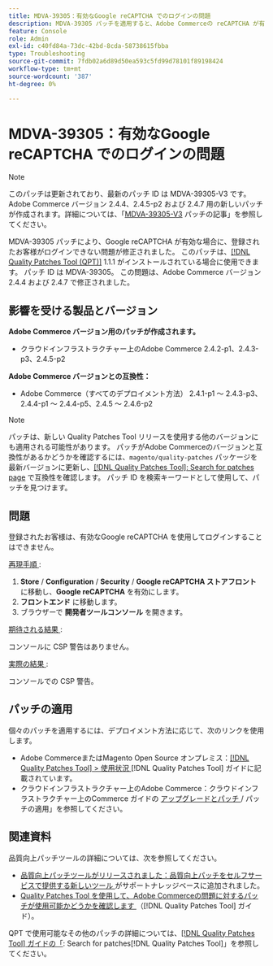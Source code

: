 ```yaml
---
title: MDVA-39305：有効なGoogle reCAPTCHA でのログインの問題
description: MDVA-39305 パッチを適用すると、Adobe Commerceの reCAPTCHA が有効になっているときに、登録されたお客様がログインできないGoogleの問題を修正できます。
feature: Console
role: Admin
exl-id: c40fd84a-73dc-42bd-8cda-58738615fbba
type: Troubleshooting
source-git-commit: 7fdb02a6d89d50ea593c5fd99d78101f89198424
workflow-type: tm+mt
source-wordcount: '387'
ht-degree: 0%

---
```


# MDVA-39305：有効なGoogle reCAPTCHA でのログインの問題

>[!NOTE]
>
>このパッチは更新されており、最新のパッチ ID は MDVA-39305-V3 です。 Adobe Commerce バージョン 2.4.4、2.4.5-p2 および 2.4.7 用の新しいパッチが作成されます。詳細については、「[MDVA-39305-V3](https://experienceleague.adobe.com/ja/docs/commerce-operations/tools/quality-patches-tool/patches-available-in-qpt/v1-1-58/mdva-39305-v3-login-issue-with-enabled-google-recaptcha) パッチの記事」を参照してください。

MDVA-39305 パッチにより、Google reCAPTCHA が有効な場合に、登録されたお客様がログインできない問題が修正されました。 このパッチは、[[!DNL Quality Patches Tool (QPT)]](https://experienceleague.adobe.com/ja/docs/commerce-operations/tools/quality-patches-tool/quality-patches-tool-to-self-serve-quality-patches) 1.1.1 がインストールされている場合に使用できます。 パッチ ID は MDVA-39305。 この問題は、Adobe Commerce バージョン 2.4.4 および 2.4.7 で修正されました。

## 影響を受ける製品とバージョン

**Adobe Commerce バージョン用のパッチが作成されます。**

* クラウドインフラストラクチャー上のAdobe Commerce 2.4.2-p1、2.4.3-p3、2.4.5-p2

**Adobe Commerce バージョンとの互換性：**

* Adobe Commerce（すべてのデプロイメント方法） 2.4.1-p1 ～ 2.4.3-p3、2.4.4-p1 ～ 2.4.4-p5、2.4.5 ～ 2.4.6-p2

>[!NOTE]
>
>パッチは、新しい Quality Patches Tool リリースを使用する他のバージョンにも適用される可能性があります。 パッチがAdobe Commerceのバージョンと互換性があるかどうかを確認するには、`magento/quality-patches` パッケージを最新バージョンに更新し、[[!DNL Quality Patches Tool]: Search for patches page](https://experienceleague.adobe.com/ja/docs/commerce-operations/tools/quality-patches-tool/quality-patches-tool-to-self-serve-quality-patches) で互換性を確認します。 パッチ ID を検索キーワードとして使用して、パッチを見つけます。

## 問題

登録されたお客様は、有効なGoogle reCAPTCHA を使用してログインすることはできません。

<u> 再現手順 </u>:

1. **Store** / **Configuration** / **Security** / **Google reCAPTCHA ストアフロント** に移動し、**Google reCAPTCHA** を有効にします。
1. **フロントエンド** に移動します。
1. ブラウザーで **開発者ツールコンソール** を開きます。

<u> 期待される結果 </u>:

コンソールに CSP 警告はありません。

<u> 実際の結果 </u>:

コンソールでの CSP 警告。

## パッチの適用

個々のパッチを適用するには、デプロイメント方法に応じて、次のリンクを使用します。

* Adobe CommerceまたはMagento Open Source オンプレミス：[[!DNL Quality Patches Tool] > 使用状況 ](/help/tools/quality-patches-tool/usage.md) [!DNL Quality Patches Tool] ガイドに記載されています。
* クラウドインフラストラクチャー上のAdobe Commerce：クラウドインフラストラクチャー上のCommerce ガイドの [ アップグレードとパッチ ](https://experienceleague.adobe.com/docs/commerce-cloud-service/user-guide/develop/upgrade/apply-patches.html?lang=ja)/ パッチの適用」を参照してください。

## 関連資料

品質向上パッチツールの詳細については、次を参照してください。

* [ 品質向上パッチツールがリリースされました：品質向上パッチをセルフサービスで提供する新しいツール ](https://experienceleague.adobe.com/ja/docs/commerce-operations/tools/quality-patches-tool/quality-patches-tool-to-self-serve-quality-patches) がサポートナレッジベースに追加されました。
* [Quality Patches Tool を使用して、Adobe Commerceの問題に対するパッチが使用可能かどうかを確認します ](/help/tools/quality-patches-tool/patches-available-in-qpt/check-patch-for-magento-issue-with-magento-quality-patches.md) （[!DNL Quality Patches Tool] ガイド）。

QPT で使用可能なその他のパッチの詳細については、[[!DNL Quality Patches Tool] ガイドの「](https://experienceleague.adobe.com/tools/commerce-quality-patches/index.html?lang=ja): Search for patches[!DNL Quality Patches Tool]」を参照してください。
